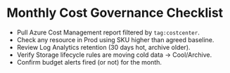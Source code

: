 # Monthly Cost Governance Checklist

- Pull Azure Cost Management report filtered by `tag:costcenter`.
- Check any resource in Prod using SKU higher than agreed baseline.
- Review Log Analytics retention (30 days hot, archive older).
- Verify Storage lifecycle rules are moving cold data -> Cool/Archive.
- Confirm budget alerts fired (or not) for the month.
